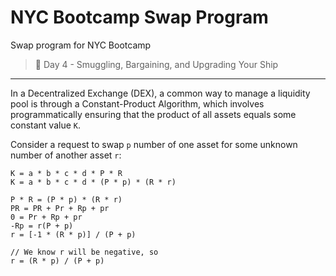# NYC Bootcamp Swap Program
Swap program for NYC Bootcamp

> 💎 Day 4 - Smuggling, Bargaining, and Upgrading Your Ship

---

In a Decentralized Exchange (DEX), a common way to manage a liquidity pool is through a Constant-Product Algorithm, which involves programmatically ensuring that the product of all assets equals some constant value `K`.  

Consider a request to swap `p` number of one asset for some unknown number of another asset `r`:
```
K = a * b * c * d * P * R
K = a * b * c * d * (P * p) * (R * r)

P * R = (P * p) * (R * r)
PR = PR + Pr + Rp + pr
0 = Pr + Rp + pr
-Rp = r(P + p)
r = [-1 * (R * p)] / (P + p)

// We know r will be negative, so
r = (R * p) / (P + p)
```